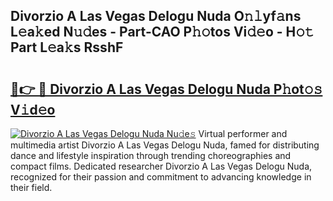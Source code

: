 ## Divorzio A Las Vegas Delogu Nuda O𝚗𝚕yf𝚊ns L𝚎a𝚔ed N𝚞𝚍es - Part-CAO P𝚑𝚘tos Vi𝚍𝚎o - H𝚘𝚝 Part L𝚎a𝚔s RsshF

# <h2><a href="http://kf6st4b.oniu.top/?m=Divorzio+A+Las+Vegas+Delogu+Nuda">🔗👉 🔴 Divorzio A Las Vegas Delogu Nuda P𝚑ot𝚘𝚜 V𝚒d𝚎o</a></h2>

[![Divorzio A Las Vegas Delogu Nuda Nu𝚍e𝚜](https://i.imgur.com/0qMVB7G.gif)](http://kf6st4b.oniu.top/?m=Divorzio+A+Las+Vegas+Delogu+Nuda)
Virtual performer and multimedia artist Divorzio A Las Vegas Delogu Nuda, famed for distributing dance and lifestyle inspiration through trending choreographies and compact films. Dedicated researcher Divorzio A Las Vegas Delogu Nuda, recognized for their passion and commitment to advancing knowledge in their field.  
